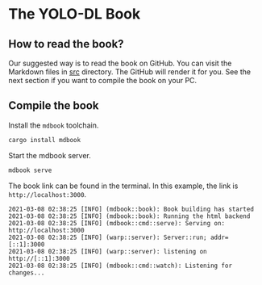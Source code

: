 # The YOLO-DL Book

## How to read the book?

Our suggested way is to read the book on GitHub. You can visit the Markdown files in [src](src) directory. The GitHub will render it for you.
See the next section if you want to compile the book on your PC.

## Compile the book

Install the `mdbook` toolchain.

```sh
cargo install mdbook
```

Start the mdbook server.

```sh
mdbook serve
```

The book link can be found in the terminal. In this example, the link is `http://localhost:3000`.

```
2021-03-08 02:38:25 [INFO] (mdbook::book): Book building has started
2021-03-08 02:38:25 [INFO] (mdbook::book): Running the html backend
2021-03-08 02:38:25 [INFO] (mdbook::cmd::serve): Serving on: http://localhost:3000
2021-03-08 02:38:25 [INFO] (warp::server): Server::run; addr=[::1]:3000
2021-03-08 02:38:25 [INFO] (warp::server): listening on http://[::1]:3000
2021-03-08 02:38:25 [INFO] (mdbook::cmd::watch): Listening for changes...
```

